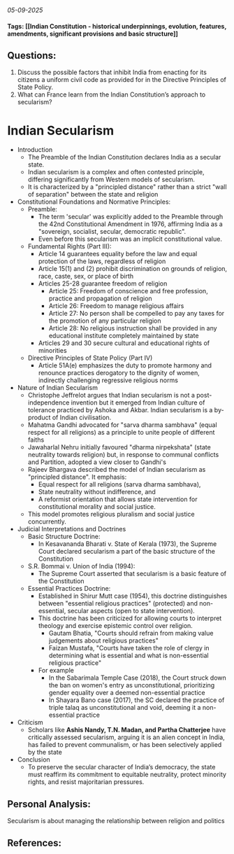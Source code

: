 *05-09-2025*
#### Tags: [[Indian Constitution - historical underpinnings, evolution, features, amendments, significant provisions and basic structure]]


## Questions:

1. Discuss the possible factors that inhibit India from enacting for its citizens a uniform civil code as provided for in the Directive Principles of State Policy.
2. What can France learn from the Indian Constitution’s approach to secularism?

# Indian Secularism

- Introduction
	- The Preamble of the Indian Constitution declares India as a secular state.
	- Indian secularism is a complex and often contested principle, differing significantly from Western models of secularism. 
	- It is characterized by a "principled distance" rather than a strict "wall of separation" between the state and religion
- Constitutional Foundations and Normative Principles:
	- Preamble: 
		- The term 'secular' was explicitly added to the Preamble through the 42nd Constitutional Amendment in 1976, affirming India as a "sovereign, socialist, secular, democratic republic". 
		- Even before this secularism was an implicit constitutional value.
	- Fundamental Rights (Part III):
		- Article 14 guarantees equality before the law and equal protection of the laws, regardless of religion
		- Article 15(1) and (2) prohibit discrimination on grounds of religion, race, caste, sex, or place of birth
		- Articles 25-28 guarantee freedom of religion
			- Article 25: Freedom of conscience and free profession, practice and propagation of religion
			- Article 26: Freedom to manage religious affairs
			- Article 27: No person shall be compelled to pay any taxes for the promotion of any particular religion
			- Article 28: No religious instruction shall be provided in any educational institute completely maintained by state
		- Articles 29 and 30 secure cultural and educational rights of minorities
	- Directive Principles of State Policy (Part IV)
		- Article 51A(e) emphasizes the duty to promote harmony and renounce practices derogatory to the dignity of women, indirectly challenging regressive religious norms
- Nature of Indian Secularism
	- Christophe Jeffrelot argues that Indian secularism is not a post-independence invention but it emerged from Indian culture of tolerance practiced by Ashoka and Akbar. Indian secularism is a by-product of Indian civilisation.
	- Mahatma Gandhi advocated for "sarva dharma sambhava" (equal respect for all religions) as a principle to unite people of different faiths
	- Jawaharlal Nehru initially favoured "dharma nirpekshata" (state neutrality towards religion) but, in response to communal conflicts and Partition, adopted a view closer to Gandhi's
	- Rajeev Bhargava described the model of Indian secularism as "principled distance". It emphasis:
		- Equal respect for all religions (sarva dharma sambhava), 
		- State neutrality without indifference, and 
		- A reformist orientation that allows state intervention for constitutional morality and social justice. 
	- This model promotes religious pluralism and social justice concurrently.
- Judicial Interpretations and Doctrines
	- Basic Structure Doctrine: 
		- In Kesavananda Bharati v. State of Kerala (1973), the Supreme Court declared secularism a part of the basic structure of the Constitution
	- S.R. Bommai v. Union of India (1994): 
		- The Supreme Court asserted that secularism is a basic feature of the Constitution
	- Essential Practices Doctrine: 
		- Established in Shirur Mutt case (1954), this doctrine distinguishes between "essential religious practices" (protected) and non-essential, secular aspects (open to state intervention). 
		- This doctrine has been criticized for allowing courts to interpret theology and exercise epistemic control over religion. 
			- Gautam Bhatia, "Courts should refrain from making value judgements about religious practices"
			- Faizan Mustafa, "Courts have taken the role of clergy in determining what is essential and what is non-essential religious practice"
		- For example
			- In the Sabarimala Temple Case (2018), the Court struck down the ban on women's entry as unconstitutional, prioritizing gender equality over a deemed non-essential practice
			- In Shayara Bano case (2017), the SC declared the practice of triple talaq as unconstitutional and void, deeming it a non-essential practice
- Criticism
	- Scholars like **Ashis Nandy, T.N. Madan, and Partha Chatterjee** have critically assessed secularism, arguing it is an alien concept in India, has failed to prevent communalism, or has been selectively applied by the state
- Conclusion
	- To preserve the secular character of India’s democracy, the state must reaffirm its commitment to equitable neutrality, protect minority rights, and resist majoritarian pressures.




## Personal Analysis:

Secularism is about managing the relationship between religion and politics
## References: